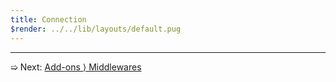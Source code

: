 ```yaml
---
title: Connection
$render: ../../lib/layouts/default.pug
---
```


---

➯ Next: [Add-ons &rangle; Middlewares](./docs/middlewares)
